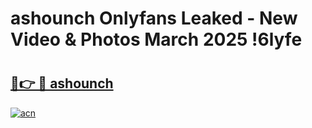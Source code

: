 # ashounch Onlyfans Leaked - New Video & Photos March 2025 !6lyfe

# <h2><a href="https://d7a1xr.iuczelnia.edu.pl?title=ashounch&ref=6lyfe">🔗👉 🔴 ashounch</a></h2>

[![acn](https://github.com/user-attachments/assets/0f9c940e-d8b0-45ae-aac7-cd30a18b3e1c)](https://d7a1xr.iuczelnia.edu.pl?title=ashounch&ref=6lyfe)

